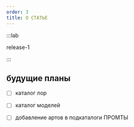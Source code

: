 ```yaml
---
order: 3
title: О СТАТЬЕ
---
```


:::lab 

release-1

:::





## будущие планы

* [ ] каталог лор

* [ ] каталог моделей

* [ ] добавление артов в подкаталоги ПРОМТЫ




